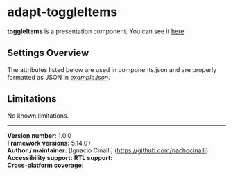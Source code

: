 # adapt-toggleItems
 **toggleItems** is a presentation component. You can see it [here](https://adaptlearning-no-core.web.app/#/id/po-20)

## Settings Overview
The attributes listed below are used in components.json and are properly formatted as JSON in  [*example.json*](https://github.com/nachocinalli/adapt-toggleItems/blob/master/example.json).

## Limitations

No known limitations.

----------------------------
**Version number:**  1.0.0  
**Framework versions:** 5.14.0+  
**Author / maintainer:** [Ignacio Cinalli] (https://github.com/nachocinalli)  
**Accessibility support:** 
**RTL support:**   
**Cross-platform coverage:** 
